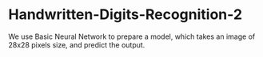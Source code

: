 # Handwritten-Digits-Recognition-2
We use Basic Neural Network to prepare a model, which takes an image of 28x28 pixels size, and predict the output.
